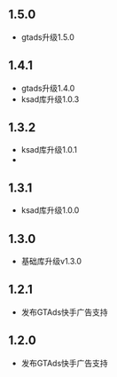 ## 1.5.0
* gtads升级1.5.0

## 1.4.1
* gtads升级1.4.0
* ksad库升级1.0.3

## 1.3.2
* ksad库升级1.0.1
* 
## 1.3.1
* ksad库升级1.0.0

## 1.3.0

* 基础库升级v1.3.0

## 1.2.1

* 发布GTAds快手广告支持

## 1.2.0

* 发布GTAds快手广告支持
